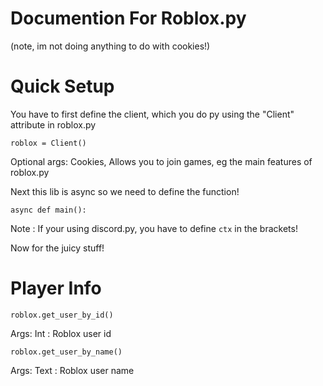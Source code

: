 # Documention For Roblox.py
(note, im not doing anything to do with cookies!)

# Quick Setup

You have to first define the client, which you do py using the "Client" attribute in roblox.py

```
roblox = Client()
```
Optional args:
  Cookies, Allows you to join games, eg the main features of roblox.py

Next this lib is async so we need to define the function!

```
async def main():
```
Note : If your using discord.py, you have to define ```ctx``` in the brackets!

Now for the juicy stuff!

# Player Info

```
roblox.get_user_by_id()
```
Args:
  Int : Roblox user id
  
```
roblox.get_user_by_name()
```
Args:
  Text : Roblox user name
